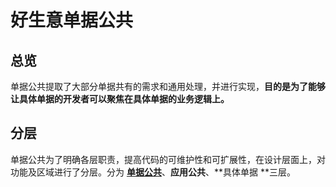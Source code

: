 # 好生意单据公共

## 总览

单据公共提取了大部分单据共有的需求和通用处理，并进行实现，**目的是为了能够让具体单据的开发者可以聚焦在具体单据的业务逻辑上。**

## 分层

单据公共为了明确各层职责，提高代码的可维护性和可扩展性，在设计层面上，对功能及区域进行了分层。分为 [**单据公共**](/chapter1.md)、**应用公共**、**具体单据 **三层。

